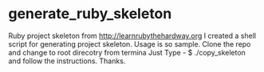 # generate_ruby_skeleton
Ruby project skeleton from http://learnrubythehardway.org
I created a shell script for generating project skeleton.
Usage is so sample. Clone the repo and change to root direcotry from termina
Just Type - $ ./copy_skeleton and follow the instructions. Thanks.
